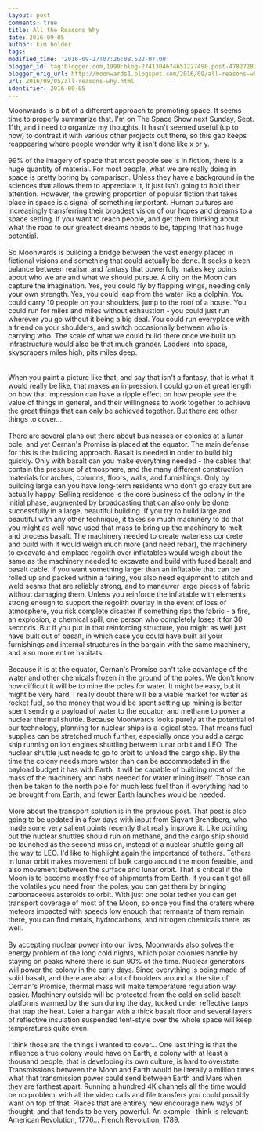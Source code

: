 ```yaml
---
layout: post
comments: true
title: All the Reasons Why
date: 2016-09-05
author: kim holder
tags:
modified_time: '2016-09-27T07:26:08.522-07:00'
blogger_id: tag:blogger.com,1999:blog-2741304674651227490.post-4782728319088672584
blogger_orig_url: http://moonwards1.blogspot.com/2016/09/all-reasons-why.html
url: 2016/09/05/all-reasons-why.html
identifier: 2016-09-05
---
```


Moonwards is a bit of a different approach to promoting space. It seems time to properly summarize that. I'm on The Space Show next Sunday, Sept. 11th, and i need to organize my thoughts. It hasn't seemed useful (up to now) to contrast it with various other projects out there, so this gap keeps reappearing where people wonder why it isn't done like x or y.<br /><br />99% of the imagery of space that most people see is in fiction, there is a huge quantity of material. For most people, what we are really doing in space is pretty boring by comparison. Unless they have a background in the sciences that allows them to appreciate it, it just isn't going to hold their attention. However, the growing proportion of popular fiction that takes place in space is a signal of something important. Human cultures are increasingly transferring their broadest vision of our hopes and dreams to a space setting. If you want to reach people, and get them thinking about what the road to our greatest dreams needs to be, tapping that has huge potential.<br /><br />So Moonwards is building a bridge between the vast energy placed in fictional visions and something that could actually be done. It seeks a keen balance between realism and fantasy that powerfully makes key points about who we are and what we should pursue. A city on the Moon can capture the imagination. Yes, you could fly by flapping wings, needing only your own strength. Yes, you could leap from the water like a dolphin. You could carry 10 people on your shoulders, jump to the roof of a house. You could run for miles and miles without exhaustion - you could just run wherever you go without it being a big deal. You could run everyplace with a friend on your shoulders, and switch occasionally between who is carrying who. The scale of what we could build there once we built up infrastructure would also be that much grander. Ladders into space, skyscrapers miles high, pits miles deep.<br /><a name='more'></a><br /><br />When you paint a picture like that, and say that isn't a fantasy, that is what it would really be like, that makes an impression. I could go on at great length on how that impression can have a ripple effect on how people see the value of things in general, and their willingness to work together to achieve the great things that can only be achieved together. But there are other things to cover...<br /><br />There are several plans out there about businesses or colonies at a lunar pole, and yet Cernan's Promise is placed at the equator. The main defense for this is the building approach. Basalt is needed in order to build big quickly. Only with basalt can you make everything needed - the cables that contain the pressure of atmosphere, and the many different construction materials for arches, columns, floors, walls, and furnishings. Only by building large can you have long-term residents who don't go crazy but are actually happy. Selling residence is the core business of the colony in the initial phase, augmented by broadcasting that can also only be done successfully in a large, beautiful building. If you try to build large and beautiful with any other technique, it takes so much machinery to do that you might as well have used that mass to bring up the machinery to melt and process basalt. The machinery needed to create waterless concrete and build with it would weigh much more (and need rebar), the machinery to excavate and emplace regolith over inflatables would weigh about the same as the machinery needed to excavate and build with fused basalt and basalt cable. If you want something larger than an inflatable that can be rolled up and packed within a fairing, you also need equipment to stitch and weld seams that are reliably strong, and to maneuver large pieces of fabric without damaging them. Unless you reinforce the inflatable with elements strong enough to support the regolith overlay in the event of loss of atmosphere, you risk complete disaster if something rips the fabric - a fire, an explosion, a chemical spill, one person who completely loses it for 30 seconds. But if you put in that reinforcing structure, you might as well just have built out of basalt, in which case you could have built all your furnishings and internal structures in the bargain with the same machinery, and also more entire habitats.<br /><br />Because it is at the equator, Cernan's Promise can't take advantage of the water and other chemicals frozen in the ground of the poles. We don't know how difficult it will be to mine the poles for water. It might be easy, but it might be very hard. I really doubt there will be a viable market for water as rocket fuel, so the money that would be spent setting up mining is better spent sending a payload of water to the equator, and methane to power a nuclear thermal shuttle. Because Moonwards looks purely at the potential of our technology, planning for nuclear ships is a logical step. That means fuel supplies can be stretched much further, especially once you add a cargo ship running on ion engines shuttling between lunar orbit and LEO. The nuclear shuttle just needs to go to orbit to unload the cargo ship. By the time the colony needs more water than can be accommodated in the payload budget it has with Earth, it will be capable of building most of the mass of the machinery and habs needed for water mining itself. Those can then be taken to the north pole for much less fuel than if everything had to be brought from Earth, and fewer Earth launches would be needed.<br /><br />More about the transport solution is in the previous post. That post is also going to be updated in a few days with input from Sigvart Brendberg, who made some very salient points recently that really improve it. Like pointing out the nuclear shuttles should run on methane, and the cargo ship should be launched as the second mission, instead of a nuclear shuttle going all the way to LEO. I'd like to highlight again the importance of tethers. Tethers in lunar orbit makes movement of bulk cargo around the moon feasible, and also movement between the surface and lunar orbit. That is critical if the Moon is to become mostly free of shipments from Earth. If you can't get all the volatiles you need from the poles, you can get them by bringing carbonaceous asteroids to orbit. With just one polar tether you can get transport coverage of most of the Moon, so once you find the craters where meteors impacted with speeds low enough that remnants of them remain there, you can find metals, hydrocarbons, and nitrogen chemicals there, as well.<br /><br />By accepting nuclear power into our lives, Moonwards also solves the energy problem of the long cold nights, which polar colonies handle by staying on peaks where there is sun 90% of the time. Nuclear generators will power the colony in the early days. Since everything is being made of solid basalt, and there are also a lot of boulders around at the site of Cernan's Promise, thermal mass will make temperature regulation way easier. Machinery outside will be protected from the cold on solid basalt platforms warmed by the sun during the day, tucked under reflective tarps that trap the heat. Later a hangar with a thick basalt floor and several layers of reflective insulation suspended tent-style over the whole space will keep temperatures quite even.<br /><br />I think those are the things i wanted to cover... One last thing is that the influence a true colony would have on Earth, a colony with at least a thousand people, that is developing its own culture, is hard to overstate. Transmissions between the Moon and Earth would be literally a million times what that transmission power could send between Earth and Mars when they are farthest apart. Running a hundred 4K channels all the time would be no problem, with all the video calls and file transfers you could possibly want on top of that. Places that are entirely new encourage new ways of thought, and that tends to be very powerful. An example i think is relevant: American Revolution, 1776... French Revolution, 1789.<br /><br /><br />
